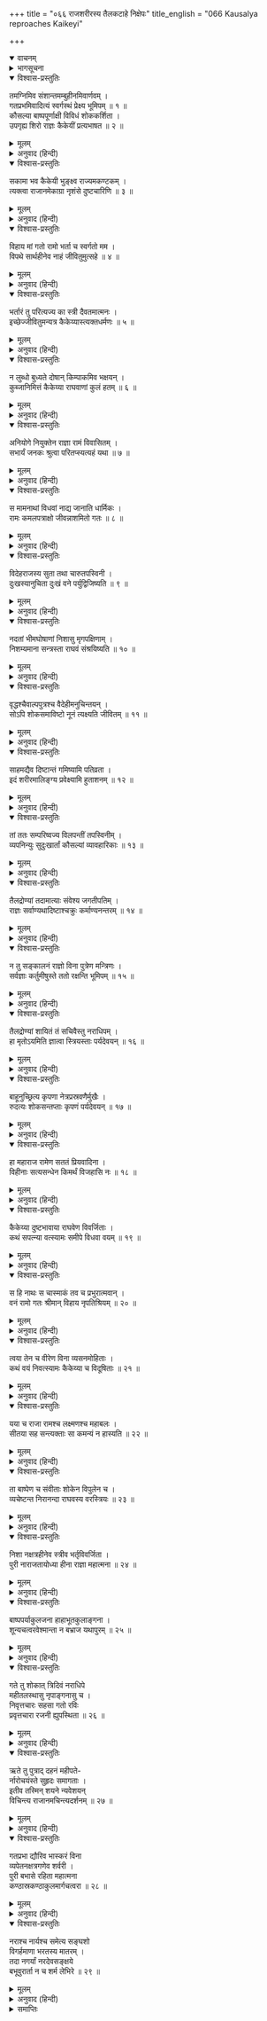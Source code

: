 +++
title = "०६६ राजशरीरस्य तैलकटाहे निक्षेपः"
title_english = "066 Kausalya reproaches Kaikeyi"

+++
<details open><summary>वाचनम्</summary>
<div caption="श्रीराम-हरिसीताराममूर्ति-घनपाठिभ्यां वचनम्" class="audioEmbed" src="https://archive.org/download/Ramayana-recitation-Sriram-harisItArAmamUrti-Ghanapaati-v2/Kanda_2/Kanda_2_AYK-066-Raja_Sharirasya_Thailakata_Hanikshepaha.mp3"></div>
</details>

<details><summary>भागसूचना</summary>

66. राजाके लिये कौसल्याका विलाप और कैकेयीकी भर्त्सना, मन्त्रियोंका राजाके शवको तेलसे भरे हुए कड़ाहमें सुलाना, रानियोंका विलाप, पुरीकी श्रीहीनता और पुरवासियोंका शोक
</details>

<details open><summary>विश्वास-प्रस्तुतिः</summary>

तमग्निमिव संशान्तमम्बुहीनमिवार्णवम् ।  
गतप्रभमिवादित्यं स्वर्गस्थं प्रेक्ष्य भूमिपम् ॥ १ ॥  
कौसल्या बाष्पपूर्णाक्षी विविधं शोककर्शिता ।  
उपगृह्य शिरो राज्ञः कैकेयीं प्रत्यभाषत ॥ २ ॥
</details>

<details><summary>मूलम्</summary>

तमग्निमिव संशान्तमम्बुहीनमिवार्णवम् ।  
गतप्रभमिवादित्यं स्वर्गस्थं प्रेक्ष्य भूमिपम् ॥ १ ॥  
कौसल्या बाष्पपूर्णाक्षी विविधं शोककर्शिता ।  
उपगृह्य शिरो राज्ञः कैकेयीं प्रत्यभाषत ॥ २ ॥
</details>

<details><summary>अनुवाद (हिन्दी)</summary>

बुझी हुई आग, जलहीन समुद्र तथा प्रभाहीन सूर्यकी भाँति शोभाहीन हुए दिवङ्गत राजाका शव देखकर कौसल्याके नेत्रोंमें आँसू भर आये । वे अनेक प्रकारसे शोकाकुल होकर राजाके मस्तकको गोदमें ले कैकेयीसे इस प्रकार बोलीं— ॥ १-२ ॥
</details>

<details open><summary>विश्वास-प्रस्तुतिः</summary>

सकामा भव कैकेयी भुङ्क्ष्व राज्यमकण्टकम् ।  
त्यक्त्वा राजानमेकाग्रा नृशंसे दुष्टचारिणि ॥ ३ ॥
</details>

<details><summary>मूलम्</summary>

सकामा भव कैकेयी भुङ्क्ष्व राज्यमकण्टकम् ।  
त्यक्त्वा राजानमेकाग्रा नृशंसे दुष्टचारिणि ॥ ३ ॥
</details>

<details><summary>अनुवाद (हिन्दी)</summary>

‘दुराचारिणी क्रूर कैकेयी! ले, तेरी कामना सफल हुई । अब राजाको भी त्यागकर एकाग्रचित्त हो अपना अकण्टक राज्य भोग ॥ ३ ॥;
</details>

<details open><summary>विश्वास-प्रस्तुतिः</summary>

विहाय मां गतो रामो भर्ता च स्वर्गतो मम ।  
विपथे सार्थहीनेव नाहं जीवितुमुत्सहे ॥ ४ ॥
</details>

<details><summary>मूलम्</summary>

विहाय मां गतो रामो भर्ता च स्वर्गतो मम ।  
विपथे सार्थहीनेव नाहं जीवितुमुत्सहे ॥ ४ ॥
</details>

<details><summary>अनुवाद (हिन्दी)</summary>

‘राम मुझे छोड़कर वनमें चले गये और मेरे स्वामी स्वर्ग सिधारे । अब मैं दुर्गम मार्गमें साथियोंसे बिछुड़कर असहाय हुई अबलाकी भाँति जीवित नहीं रह सकती ॥
</details>

<details open><summary>विश्वास-प्रस्तुतिः</summary>

भर्तारं तु परित्यज्य का स्त्री दैवतमात्मनः ।  
इच्छेज्जीवितुमन्यत्र कैकेय्यास्त्यक्तधर्मणः ॥ ५ ॥
</details>

<details><summary>मूलम्</summary>

भर्तारं तु परित्यज्य का स्त्री दैवतमात्मनः ।  
इच्छेज्जीवितुमन्यत्र कैकेय्यास्त्यक्तधर्मणः ॥ ५ ॥
</details>

<details><summary>अनुवाद (हिन्दी)</summary>

‘नारीधर्मको त्याग देनेवाली कैकेयीके सिवा संसारमें दूसरी कौन ऐसी स्त्री होगी जो अपने लिये आराध्य देवस्वरूप पतिका परित्याग करके जीना चाहेगी? ॥ ५ ॥
</details>

<details open><summary>विश्वास-प्रस्तुतिः</summary>

न लुब्धो बुध्यते दोषान् किम्पाकमिव भक्षयन् ।  
कुब्जानिमित्तं कैकेय्या राघवाणां कुलं हतम् ॥ ६ ॥
</details>

<details><summary>मूलम्</summary>

न लुब्धो बुध्यते दोषान् किम्पाकमिव भक्षयन् ।  
कुब्जानिमित्तं कैकेय्या राघवाणां कुलं हतम् ॥ ६ ॥
</details>

<details><summary>अनुवाद (हिन्दी)</summary>

‘जैसे कोई धनका लोभी दूसरोंको विष खिला देता है और उससे होनेवाले हत्याके दोषोंपर ध्यान नहीं देता, उसी प्रकार इस कैकेयीने कुब्जाके कारण रघुवंशियोंके इस कुलका नाश कर डाला ॥ ६ ॥
</details>

<details open><summary>विश्वास-प्रस्तुतिः</summary>

अनियोगे नियुक्तेन राज्ञा रामं विवासितम् ।  
सभार्यं जनकः श्रुत्वा परितप्स्यत्यहं यथा ॥ ७ ॥
</details>

<details><summary>मूलम्</summary>

अनियोगे नियुक्तेन राज्ञा रामं विवासितम् ।  
सभार्यं जनकः श्रुत्वा परितप्स्यत्यहं यथा ॥ ७ ॥
</details>

<details><summary>अनुवाद (हिन्दी)</summary>

‘कैकेयीने महाराजको अयोग्य कार्यमें लगाकर उनके द्वारा पत्नीसहित श्रीरामको वनवास दिलवा दिया । यह समाचार जब राजा जनक सुनेंगे, तब मेरे ही समान उनको भी बड़ा कष्ट होगा ॥ ७ ॥
</details>

<details open><summary>विश्वास-प्रस्तुतिः</summary>

स मामनाथां विधवां नाद्य जानाति धार्मिकः ।  
रामः कमलपत्राक्षो जीवन्नाशमितो गतः ॥ ८ ॥
</details>

<details><summary>मूलम्</summary>

स मामनाथां विधवां नाद्य जानाति धार्मिकः ।  
रामः कमलपत्राक्षो जीवन्नाशमितो गतः ॥ ८ ॥
</details>

<details><summary>अनुवाद (हिन्दी)</summary>

‘मैं अनाथ और विधवा हो गयी—यह बात मेरे धर्मात्मा पुत्र कमलनयन श्रीरामको नहीं मालूम है । वे तो यहाँसे जीते-जी अदृश्य हो गये हैं ॥ ८ ॥
</details>

<details open><summary>विश्वास-प्रस्तुतिः</summary>

विदेहराजस्य सुता तथा चारुतपस्विनी ।  
दुःखस्यानुचिता दुःखं वने पर्युद्विजिष्यति ॥ ९ ॥
</details>

<details><summary>मूलम्</summary>

विदेहराजस्य सुता तथा चारुतपस्विनी ।  
दुःखस्यानुचिता दुःखं वने पर्युद्विजिष्यति ॥ ९ ॥
</details>

<details><summary>अनुवाद (हिन्दी)</summary>

‘पति-सेवारूप मनोहर तप करनेवाली विदेहराजकुमारी सीता दुःख भोगनेके योग्य नहीं है । वह वनमें दुःखका अनुभव करके उद्विग्न हो उठेगी ॥ ९ ॥
</details>

<details open><summary>विश्वास-प्रस्तुतिः</summary>

नदतां भीमघोषाणां निशासु मृगपक्षिणाम् ।  
निशम्यमाना सन्त्रस्ता राघवं संश्रयिष्यति ॥ १० ॥
</details>

<details><summary>मूलम्</summary>

नदतां भीमघोषाणां निशासु मृगपक्षिणाम् ।  
निशम्यमाना सन्त्रस्ता राघवं संश्रयिष्यति ॥ १० ॥
</details>

<details><summary>अनुवाद (हिन्दी)</summary>

‘रातके समय भयानक शब्द करनेवाले पशु-पक्षियोंकी बोली सुनकर भयभीत हो सीता श्रीरामकी ही शरण लेगी— उन्हींकी गोदमें जाकर छिपेगी ॥ १० ॥
</details>

<details open><summary>विश्वास-प्रस्तुतिः</summary>

वृद्धश्चैवाल्पपुत्रश्च वैदेहीमनुचिन्तयन् ।  
सोऽपि शोकसमाविष्टो नूनं त्यक्ष्यति जीवितम् ॥ ११ ॥
</details>

<details><summary>मूलम्</summary>

वृद्धश्चैवाल्पपुत्रश्च वैदेहीमनुचिन्तयन् ।  
सोऽपि शोकसमाविष्टो नूनं त्यक्ष्यति जीवितम् ॥ ११ ॥
</details>

<details><summary>अनुवाद (हिन्दी)</summary>

‘जो बूढ़े हो गये हैं, कन्याएँ मात्र ही जिनकी संतति हैं, वे राजा जनक भी सीताकी ही बारम्बार चिन्ता करते हुए शोकमें डूबकर अवश्य ही अपने प्राणोंका परित्याग कर देंगे ॥ ११ ॥
</details>

<details open><summary>विश्वास-प्रस्तुतिः</summary>

साहमद्यैव दिष्टान्तं गमिष्यामि पतिव्रता ।  
इदं शरीरमालिङ्ग्य प्रवेक्ष्यामि हुताशनम् ॥ १२ ॥
</details>

<details><summary>मूलम्</summary>

साहमद्यैव दिष्टान्तं गमिष्यामि पतिव्रता ।  
इदं शरीरमालिङ्ग्य प्रवेक्ष्यामि हुताशनम् ॥ १२ ॥
</details>

<details><summary>अनुवाद (हिन्दी)</summary>

‘मैं भी आज ही मृत्युका वरण करूँगी । एक पतिव्रताकी भाँति पतिके शरीरका आलिङ्गन करके चिताकी आगमें प्रवेश कर जाऊँगी’ ॥ १२ ॥
</details>

<details open><summary>विश्वास-प्रस्तुतिः</summary>

तां ततः सम्परिष्वज्य विलपन्तीं तपस्विनीम् ।  
व्यपनिन्युः सुदुःखार्तां कौसल्यां व्यावहारिकाः ॥ १३ ॥
</details>

<details><summary>मूलम्</summary>

तां ततः सम्परिष्वज्य विलपन्तीं तपस्विनीम् ।  
व्यपनिन्युः सुदुःखार्तां कौसल्यां व्यावहारिकाः ॥ १३ ॥
</details>

<details><summary>अनुवाद (हिन्दी)</summary>

पतिके शरीरको हृदयसे लगाकर अत्यन्त दुःखसे आर्त हो करुण विलाप करती हुई तपस्विनी कौसल्याको राजकाज देखनेवाले मन्त्रियोंने दूसरी स्त्रियोंद्वारा वहाँसे हटवा दिया ॥ १३ ॥
</details>

<details open><summary>विश्वास-प्रस्तुतिः</summary>

तैलद्रोण्यां तदामात्याः संवेश्य जगतीपतिम् ।  
राज्ञः सर्वाण्यथादिष्टाश्चक्रुः कर्माण्यनन्तरम् ॥ १४ ॥
</details>

<details><summary>मूलम्</summary>

तैलद्रोण्यां तदामात्याः संवेश्य जगतीपतिम् ।  
राज्ञः सर्वाण्यथादिष्टाश्चक्रुः कर्माण्यनन्तरम् ॥ १४ ॥
</details>

<details><summary>अनुवाद (हिन्दी)</summary>

फिर उन्होंने महाराजके शरीरको तेलसे भरी हुई नावमें रखकर वसिष्ठ आदिकी आज्ञाके अनुसार शवकी रक्षा आदि अन्य सब राजकीय कार्योंकी सँभाल आरम्भ कर दी ॥ १४ ॥
</details>

<details open><summary>विश्वास-प्रस्तुतिः</summary>

न तु सङ्कालनं राज्ञो विना पुत्रेण मन्त्रिणः ।  
सर्वज्ञाः कर्तुमीषुस्ते ततो रक्षन्ति भूमिपम् ॥ १५ ॥
</details>

<details><summary>मूलम्</summary>

न तु सङ्कालनं राज्ञो विना पुत्रेण मन्त्रिणः ।  
सर्वज्ञाः कर्तुमीषुस्ते ततो रक्षन्ति भूमिपम् ॥ १५ ॥
</details>

<details><summary>अनुवाद (हिन्दी)</summary>

वे सर्वज्ञ मन्त्री पुत्रके बिना राजाका दाह-संस्कार न कर सके, इसलिये उनके शवकी रक्षा करने लगे ॥
</details>

<details open><summary>विश्वास-प्रस्तुतिः</summary>

तैलद्रोण्यां शायितं तं सचिवैस्तु नराधिपम् ।  
हा मृतोऽयमिति ज्ञात्वा स्त्रियस्ताः पर्यदेवयन् ॥ १६ ॥
</details>

<details><summary>मूलम्</summary>

तैलद्रोण्यां शायितं तं सचिवैस्तु नराधिपम् ।  
हा मृतोऽयमिति ज्ञात्वा स्त्रियस्ताः पर्यदेवयन् ॥ १६ ॥
</details>

<details><summary>अनुवाद (हिन्दी)</summary>

जब मन्त्रियोंने राजाके शवको तैलकी नावमें सुलाया, तब यह जानकर सारी रानियाँ ‘हाय! ये महाराज परलोकवासी हो गये’ ऐसा कहती हुई पुनः विलाप करने लगीं ॥ १६ ॥
</details>

<details open><summary>विश्वास-प्रस्तुतिः</summary>

बाहूनुच्छ्रित्य कृपणा नेत्रप्रस्रवणैर्मुखैः ।  
रुदत्यः शोकसन्तप्ताः कृपणं पर्यदेवयन् ॥ १७ ॥
</details>

<details><summary>मूलम्</summary>

बाहूनुच्छ्रित्य कृपणा नेत्रप्रस्रवणैर्मुखैः ।  
रुदत्यः शोकसन्तप्ताः कृपणं पर्यदेवयन् ॥ १७ ॥
</details>

<details><summary>अनुवाद (हिन्दी)</summary>

उनके मुखपर नेत्रोंसे आँसुओंके झरने झर रहे थे । वे अपनी भुजाओंको ऊपर उठाकर दीनभावसे रोने और शोकसंतप्त हो दयनीय विलाप करने लगीं ॥ १७ ॥
</details>

<details open><summary>विश्वास-प्रस्तुतिः</summary>

हा महाराज रामेण सततं प्रियवादिना ।  
विहीनाः सत्यसन्धेन किमर्थं विजहासि नः ॥ १८ ॥
</details>

<details><summary>मूलम्</summary>

हा महाराज रामेण सततं प्रियवादिना ।  
विहीनाः सत्यसन्धेन किमर्थं विजहासि नः ॥ १८ ॥
</details>

<details><summary>अनुवाद (हिन्दी)</summary>

वे बोलीं—‘हा महाराज! हम सत्यप्रतिज्ञ एवं सदा प्रिय बोलनेवाले अपने पुत्र श्रीरामसे तो बिछुड़ी ही थीं, अब आप भी क्यों हमारा परित्याग कर रहे हैं? ॥ १८ ॥
</details>

<details open><summary>विश्वास-प्रस्तुतिः</summary>

कैकेय्या दुष्टभावाया राघवेण विवर्जिताः ।  
कथं सपत्न्या वत्स्यामः समीपे विधवा वयम् ॥ १९ ॥
</details>

<details><summary>मूलम्</summary>

कैकेय्या दुष्टभावाया राघवेण विवर्जिताः ।  
कथं सपत्न्या वत्स्यामः समीपे विधवा वयम् ॥ १९ ॥
</details>

<details><summary>अनुवाद (हिन्दी)</summary>

‘श्रीरामसे बिछुड़कर हम सब विधवाएँ इस दुष्ट विचारवाली सौत कैकेयीके समीप कैसे रहेंगी? ॥ १९ ॥
</details>

<details open><summary>विश्वास-प्रस्तुतिः</summary>

स हि नाथः स चास्माकं तव च प्रभुरात्मवान् ।  
वनं रामो गतः श्रीमान् विहाय नृपतिश्रियम् ॥ २० ॥
</details>

<details><summary>मूलम्</summary>

स हि नाथः स चास्माकं तव च प्रभुरात्मवान् ।  
वनं रामो गतः श्रीमान् विहाय नृपतिश्रियम् ॥ २० ॥
</details>

<details><summary>अनुवाद (हिन्दी)</summary>

‘जो हमारे और आपके भी रक्षक और प्रभु थे,वे मनस्वी श्रीरामचन्द्र राजलक्ष्मीको छोड़कर वन चले गये ॥
</details>

<details open><summary>विश्वास-प्रस्तुतिः</summary>

त्वया तेन च वीरेण विना व्यसनमोहिताः ।  
कथं वयं निवत्स्यामः कैकेय्या च विदूषिताः ॥ २१ ॥
</details>

<details><summary>मूलम्</summary>

त्वया तेन च वीरेण विना व्यसनमोहिताः ।  
कथं वयं निवत्स्यामः कैकेय्या च विदूषिताः ॥ २१ ॥
</details>

<details><summary>अनुवाद (हिन्दी)</summary>

‘वीरवर श्रीराम और आपके भी न रहनेसे हमारे ऊपर बड़ा भारी संकट आ गया, जिससे हम मोहित हो रही हैं । अब सौत कैकेयीके द्वारा तिरस्कृत हो हम यहाँ कैसे रह सकेंगी? ॥ २१ ॥
</details>

<details open><summary>विश्वास-प्रस्तुतिः</summary>

यया च राजा रामश्च लक्ष्मणश्च महाबलः ।  
सीतया सह सन्त्यक्ताः सा कमन्यं न हास्यति ॥ २२ ॥
</details>

<details><summary>मूलम्</summary>

यया च राजा रामश्च लक्ष्मणश्च महाबलः ।  
सीतया सह सन्त्यक्ताः सा कमन्यं न हास्यति ॥ २२ ॥
</details>

<details><summary>अनुवाद (हिन्दी)</summary>

‘जिसने राजाका तथा सीतासहित श्रीराम और महाबली लक्ष्मणका भी परित्याग कर दिया, वह दूसरे किसका त्याग नहीं करेगी? ॥ २२ ॥
</details>

<details open><summary>विश्वास-प्रस्तुतिः</summary>

ता बाष्पेण च संवीताः शोकेन विपुलेन च ।  
व्यचेष्टन्त निरानन्दा राघवस्य वरस्त्रियः ॥ २३ ॥
</details>

<details><summary>मूलम्</summary>

ता बाष्पेण च संवीताः शोकेन विपुलेन च ।  
व्यचेष्टन्त निरानन्दा राघवस्य वरस्त्रियः ॥ २३ ॥
</details>

<details><summary>अनुवाद (हिन्दी)</summary>

रघुकुलनरेश दशरथकी वे सुन्दरी रानियाँ महान् शोकसे ग्रस्त हो आँसू बहाती हुई नाना प्रकारकी चेष्टाएँ और विलाप कर रही थीं । उनका आनन्द लुट गया था ॥
</details>

<details open><summary>विश्वास-प्रस्तुतिः</summary>

निशा नक्षत्रहीनेव स्त्रीव भर्तृविवर्जिता ।  
पुरी नाराजतायोध्या हीना राज्ञा महात्मना ॥ २४ ॥
</details>

<details><summary>मूलम्</summary>

निशा नक्षत्रहीनेव स्त्रीव भर्तृविवर्जिता ।  
पुरी नाराजतायोध्या हीना राज्ञा महात्मना ॥ २४ ॥
</details>

<details><summary>अनुवाद (हिन्दी)</summary>

महामना राजा दशरथसे हीन हुई वह अयोध्यापुरी नक्षत्रहीन रात्रि और पतिविहीना नारीकी भाँति श्रीहीन हो गयी थी ॥ २४ ॥
</details>

<details open><summary>विश्वास-प्रस्तुतिः</summary>

बाष्पपर्याकुलजना हाहाभूतकुलाङ्गना ।  
शून्यचत्वरवेश्मान्ता न बभ्राज यथापुरम् ॥ २५ ॥
</details>

<details><summary>मूलम्</summary>

बाष्पपर्याकुलजना हाहाभूतकुलाङ्गना ।  
शून्यचत्वरवेश्मान्ता न बभ्राज यथापुरम् ॥ २५ ॥
</details>

<details><summary>अनुवाद (हिन्दी)</summary>

नगरके सभी मनुष्य आँसू बहा रहे थे । कुलवती स्त्रियाँ हाहाकार कर रही थीं । चौराहे तथा घरोंके द्वार सूने दिखायी देते थे । (वहाँ झाड़-बुहार, लीपने-पोतने तथा बलि अर्पण करने आदिकी क्रियाएँ नहीं होती थीं ।) इस प्रकार वह पुरी पहलेकी भाँति शोभा नहीं पाती थी ॥
</details>

<details open><summary>विश्वास-प्रस्तुतिः</summary>

गते तु शोकात् त्रिदिवं नराधिपे  
महीतलस्थासु नृपाङ्गनासु च ।  
निवृत्तचारः सहसा गतो रविः  
प्रवृत्तचारा रजनी ह्युपस्थिता ॥ २६ ॥
</details>

<details><summary>मूलम्</summary>

गते तु शोकात् त्रिदिवं नराधिपे  
महीतलस्थासु नृपाङ्गनासु च ।  
निवृत्तचारः सहसा गतो रविः  
प्रवृत्तचारा रजनी ह्युपस्थिता ॥ २६ ॥
</details>

<details><summary>अनुवाद (हिन्दी)</summary>

राजा दशरथ शोकवश स्वर्ग सिधारे और उनकी रानियाँ शोकसे ही भूतलपर लोटती रहीं । इस शोकमें ही सहसा सूर्यकी किरणोंका प्रचार बंद हो गया और सूर्यदेव अस्त हो गये । तत्पश्चात् अन्धकारका प्रचार करती हुई रात्रि उपस्थित हुई ॥ २६ ॥
</details>

<details open><summary>विश्वास-प्रस्तुतिः</summary>

ऋते तु पुत्राद् दहनं महीपते-  
र्नारोचयंस्ते सुहृदः समागताः ।  
इतीव तस्मिन् शयने न्यवेशयन्  
विचिन्त्य राजानमचिन्त्यदर्शनम् ॥ २७ ॥
</details>

<details><summary>मूलम्</summary>

ऋते तु पुत्राद् दहनं महीपते-  
र्नारोचयंस्ते सुहृदः समागताः ।  
इतीव तस्मिन् शयने न्यवेशयन्  
विचिन्त्य राजानमचिन्त्यदर्शनम् ॥ २७ ॥
</details>

<details><summary>अनुवाद (हिन्दी)</summary>

वहाँ पधारे हुए सुहृदोंने किसी भी पुत्रके बिना राजाका दाह-संस्कार होना नहीं पसंद किया । अब राजाका दर्शन अचिन्त्य हो गया, यह सोचते हुए उन सबने उस तैलपूर्ण कड़ाहमें उनके शवको सुरक्षित रख दिया ॥ २७ ॥
</details>

<details open><summary>विश्वास-प्रस्तुतिः</summary>

गतप्रभा द्यौरिव भास्करं विना  
व्यपेतनक्षत्रगणेव शर्वरी ।  
पुरी बभासे रहिता महात्मना  
कण्ठास्रकण्ठाकुलमार्गचत्वरा ॥ २८ ॥
</details>

<details><summary>मूलम्</summary>

गतप्रभा द्यौरिव भास्करं विना  
व्यपेतनक्षत्रगणेव शर्वरी ।  
पुरी बभासे रहिता महात्मना  
कण्ठास्रकण्ठाकुलमार्गचत्वरा ॥ २८ ॥
</details>

<details><summary>अनुवाद (हिन्दी)</summary>

सूर्यके बिना प्रभाहीन आकाश तथा नक्षत्रोंके बिना शोभाहीन रात्रिकी भाँति अयोध्यापुरी महात्मा राजा दशरथसे रहित हो श्रीहीन प्रतीत होती थी । उसकी सड़कों और चौराहोंपर आँसुओंसे अवरुद्ध कण्ठवाले मनुष्योंकी भीड़ एकत्र हो गयी थी ॥ २८ ॥
</details>

<details open><summary>विश्वास-प्रस्तुतिः</summary>

नराश्च नार्यश्च समेत्य सङ्घशो  
विगर्हमाणा भरतस्य मातरम् ।  
तदा नगर्यां नरदेवसङ्क्षये  
बभूवुरार्ता न च शर्म लेभिरे ॥ २९ ॥
</details>

<details><summary>मूलम्</summary>

नराश्च नार्यश्च समेत्य सङ्घशो  
विगर्हमाणा भरतस्य मातरम् ।  
तदा नगर्यां नरदेवसङ्क्षये  
बभूवुरार्ता न च शर्म लेभिरे ॥ २९ ॥
</details>

<details><summary>अनुवाद (हिन्दी)</summary>

झुंड-के-झुंड स्त्री और पुरुष एक साथ खड़े होकर भरत-माता कैकेयीकी निन्दा करने लगे । उस समय महाराजकी मृत्युसे अयोध्यापुरीमें रहनेवाले सभी लोग शोकाकुल हो रहे थे । कोई भी शान्ति नहीं पाता था ॥ २९ ॥
</details>

<details><summary>समाप्तिः</summary>

इत्यार्षे श्रीमद्रामायणे वाल्मीकीये आदिकाव्येऽयोध्याकाण्डे षट्षष्टितमः सर्गः ॥ ६६ ॥  
इस प्रकार श्रीवाल्मीकिनिर्मित आर्षरामायण आदिकाव्यके अयोध्याकाण्डमें छाछठवाँ सर्ग पूरा हुआ ॥ ६६ ॥
</details>


